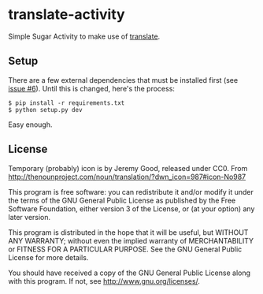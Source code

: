 translate-activity
==================

Simple Sugar Activity to make use of
[translate](https://github.com/boredomist/translate).

Setup
-----

There are a few external dependencies that must be installed first (see 
[issue #6](https://github.com/boredomist/translate-activity/issues/6)).
Until this is changed, here's the process:

```
$ pip install -r requirements.txt
$ python setup.py dev
```

Easy enough.

License
-------

Temporary (probably) icon is by Jeremy Good, released under CC0. From
http://thenounproject.com/noun/translation/?dwn_icon=987#icon-No987


This program is free software: you can redistribute it and/or modify it under
the terms of the GNU General Public License as published by the Free Software
Foundation, either version 3 of the License, or (at your option) any later
version.

This program is distributed in the hope that it will be useful, but WITHOUT ANY
WARRANTY; without even the implied warranty of MERCHANTABILITY or FITNESS FOR A
PARTICULAR PURPOSE. See the GNU General Public License for more details.

You should have received a copy of the GNU General Public License along with
this program. If not, see <http://www.gnu.org/licenses/>.
